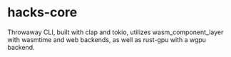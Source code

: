 # hacks-core
Throwaway CLI, built with clap and tokio, utilizes wasm_component_layer with wasmtime and web backends, as well as rust-gpu with a wgpu backend.
